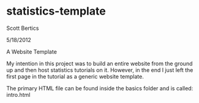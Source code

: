 statistics-template
===================
Scott Bertics

5/18/2012

A Website Template

My intention in this project was to build an entire website
from the ground up and then host statistics tutorials on it.
However, in the end I just left the first page in the tutorial
as a generic website template.

The primary HTML file can be found inside the basics folder and is called:
  intro.html
